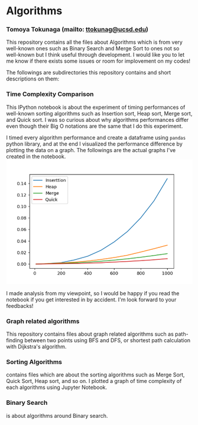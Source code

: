 # Algorithms
### Tomoya Tokunaga (mailto: ttokunag@ucsd.edu)

This repository contains all the files about Algorithms which is from very well-known ones such as Binary Search and Merge Sort to ones not so well-known but I think useful through development. I would like you to let me know if there exists some issues or room for implovement on my codes!

The followings are subdirectories this repository contains and short descriptions on them:
### Time Complexity Comparison
This IPython notebook is about the experiment of timing performances of well-known sorting algorithms such as Insertion sort, Heap sort, Merge sort, and Quick sort. I was so curious about why algorithms performances differ even though their Big O notations are the same that I do this experiment.

I timed every algorithm performance and create a dataframe using `pandas` python library, and at the end I visualized the performance difference by plotting the data on a graph. The followings are the actual graphs I've created in the notebook.<br>
<img src="https://github.com/ttokunag/Algorithms/blob/master/Time_Complexity_Comparison/runtime_analysis1.png" width="550">

I made analysis from my viewpoint, so I would be happy if you read the notebook if you get interested in by accident. I'm look forward to your feedbacks!

### Graph related algorithms
This repository contains files about graph related algorithms such as path-finding between two points using BFS and DFS, or shortest path calculation with Dijkstra's algorithm.

### Sorting Algorithms
contains files which are about the sorting algorithms such as Merge Sort, Quick Sort, Heap sort, and so on.
I plotted a graph of time complexity of each algorithms using Jupyter Notebook.

### Binary Search
is about algorithms around Binary search.
